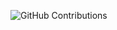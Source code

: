 
![GitHub Contributions](https://github-readme-stats.vercel.app/api?username=divyan7982&count_private=true&show_icons=true&theme=dark)


